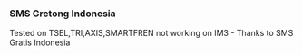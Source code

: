 <h3>SMS Gretong Indonesia</h3>
<p>Tested on TSEL,TRI,AXIS,SMARTFREN not working on IM3 - Thanks to SMS Gratis Indonesia</p>
